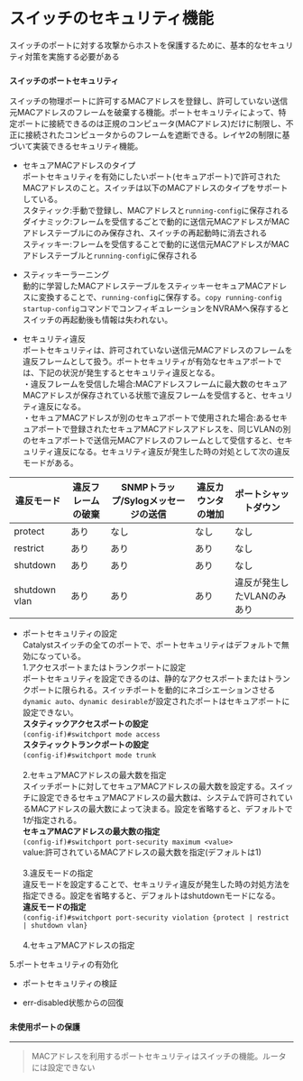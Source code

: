 # スイッチのセキュリティ機能
スイッチのポートに対する攻撃からホストを保護するために、基本的なセキュリティ対策を実施する必要がある

### `スイッチのポートセキュリティ`
スイッチの物理ポートに許可するMACアドレスを登録し、許可していない送信元MACアドレスのフレームを破棄する機能。ポートセキュリティによって、特定ポートに接続できるのは正規のコンピュータ(MACアドレス)だけに制限し、不正に接続されたコンピュータからのフレームを遮断できる。レイヤ2の制限に基づいて実装できるセキュリティ機能。

- セキュアMACアドレスのタイプ  
ポートセキュリティを有効にしたいポート(セキュアポート)で許可されたMACアドレスのこと。スイッチは以下のMACアドレスのタイプをサポートしている。  
スタティック:手動で登録し、MACアドレスと`running-config`に保存される  
ダイナミック:フレームを受信するごとで動的に送信元MACアドレスがMACアドレステーブルにのみ保存され、スイッチの再起動時に消去される  
スティッキー:フレームを受信することで動的に送信元MACアドレスがMACアドレステーブルと`running-config`に保存される

- スティッキーラーニング  
動的に学習したMACアドレステーブルをスティッキーセキュアMACアドレスに変換することで、`running-config`に保存する。`copy running-config startup-config`コマンドでコンフィギュレーションをNVRAMへ保存するとスイッチの再起動後も情報は失われない。

- セキュリティ違反  
ポートセキュリティは、許可されていない送信元MACアドレスのフレームを違反フレームとして扱う。ポートセキュリティが有効なセキュアポートでは、下記の状況が発生するとセキュリティ違反となる。  
・違反フレームを受信した場合:MACアドレスフレームに最大数のセキュアMACアドレスが保存されている状態で違反フレームを受信すると、セキュリティ違反になる。  
・セキュアMACアドレスが別のセキュアポートで使用された場合:あるセキュアポートで登録されたセキュアMACアドレスアドレスを、同じVLANの別のセキュアポートで送信元MACアドレスのフレームとして受信すると、セキュリティ違反になる。セキュリティ違反が発生した時の対処として次の違反モードがある。</br>

|違反モード     |違反フレームの破棄|SNMPトラップ/Sylogメッセージの送信|違反カウンタの増加|ポートシャットダウン     |
|-------------|---------------|------------------------------|---------------|----------------------|
|protect      |あり            |なし                           |なし           |なし                   |
|restrict     |あり            |あり                           |あり           |なし                   |
|shutdown     |あり            |あり                           |あり           |なし                   |
|shutdown vlan|あり            |あり                           |あり           |違反が発生したVLANのみあり|

- ポートセキュリティの設定  
Catalystスイッチの全てのポートで、ポートセキュリティはデフォルトで無効になっている。</br>
1.アクセスポートまたはトランクポートに設定  
ポートセキュリティを設定できるのは、静的なアクセスポートまたはトランクポートに限られる。スイッチポートを動的にネゴシエーションさせる`dynamic auto`、`dynamic desirable`が設定されたポートはセキュアポートに設定できない。  
**スタティックアクセスポートの設定**  
`(config-if)#switchport mode access`  
**スタティックトランクポートの設定**  
`(config-if)#switchport mode trunk`</br></br>
2.セキュアMACアドレスの最大数を指定  
スイッチポートに対してセキュアMACアドレスの最大数を設定する。スイッチに設定できるセキュアMACアドレスの最大数は、システムで許可されているMACアドレスの最大数によって決まる。設定を省略すると、デフォルトで1が指定される。  
**セキュアMACアドレスの最大数の指定**  
`(config-if)#switchport port-security maximum <value>`  
value:許可されているMACアドレスの最大数を指定(デフォルトは1)</br></br>
3.違反モードの指定  
違反モードを設定することで、セキュリティ違反が発生した時の対処方法を指定できる。設定を省略すると、デフォルトはshutdownモードになる。  
**違反モードの指定**  
`(config-if)#switchport port-security violation {protect | restrict | shutdown vlan}`</br></br>
4.セキュアMACアドレスの指定

5.ポートセキュリティの有効化

- ポートセキュリティの検証

- err-disabled状態からの回復

### `未使用ポートの保護`

---
> MACアドレスを利用するポートセキュリティはスイッチの機能。ルータには設定できない
